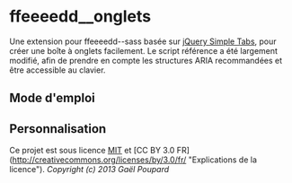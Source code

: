 ffeeeedd__onglets
===================

Une extension pour ffeeeedd--sass basée sur [jQuery Simple Tabs](https://github.com/bluety/simpleTabs), pour créer une boîte à onglets facilement. Le script référence a été largement modifié, afin de prendre en compte les structures ARIA recommandées et être accessible au clavier.

Mode d'emploi
-------------


Personnalisation
----------------


Ce projet est sous licence [MIT](http://opensource.org/licenses/MIT "The MIT licence") et [CC BY 3.0 FR] (http://creativecommons.org/licenses/by/3.0/fr/ "Explications de la licence").
*Copyright (c) 2013 Gaël Poupard*
